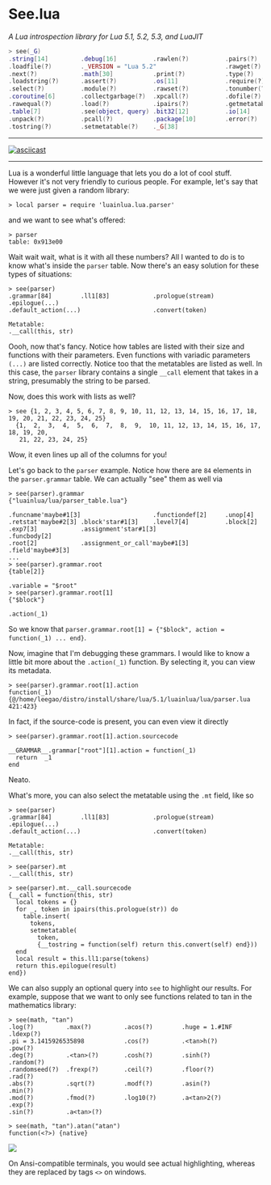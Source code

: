 # See.lua 

*A Lua introspection library for Lua 5.1, 5.2, 5.3, and LuaJIT*

```lua
> see(_G)
.string[14]         .debug[16]          .rawlen(?)          .pairs(?)
.loadfile(?)        ._VERSION = "Lua 5.2"                   .rawget(?)
.next(?)            .math[30]           .print(?)           .type(?)
.loadstring(?)      .assert(?)          .os[11]             .require(?)
.select(?)          .module(?)          .rawset(?)          .tonumber(?)
.coroutine[6]       .collectgarbage(?)  .xpcall(?)          .dofile(?)
.rawequal(?)        .load(?)            .ipairs(?)          .getmetatable(?)
.table[7]           .see(object, query) .bit32[12]          .io[14]
.unpack(?)          .pcall(?)           .package[10]        .error(?)
.tostring(?)        .setmetatable(?)    ._G[38]
```

------------------------------------------------------------------------

[![asciicast](https://asciinema.org/a/6ny1px38azbo3sk76c71oi8th.png)](https://asciinema.org/a/6ny1px38azbo3sk76c71oi8th)

------------------------------------------------------------------------

Lua is a wonderful little language that lets you do a lot of cool stuff. However it's not very friendly to curious
people. For example, let's say that we were just given a random library:

	> local parser = require 'luainlua.lua.parser'

and we want to see what's offered:

	> parser
	table: 0x913e00

Wait wait wait, what is it with all these numbers? All I wanted to do is to know what's inside the `parser` table. 
Now there's an easy solution for these types of situations:

	> see(parser)
	.grammar[84]        .ll1[83]            .prologue(stream)   .epilogue(...)
    .default_action(...)                    .convert(token)
    
    Metatable:
    .__call(this, str)

Oooh, now that's fancy. Notice how tables are listed with their size and functions with their parameters. 
Even functions with variadic parameters `(...)` are listed correctly. Notice too that the metatables 
are listed as well. In this case, the `parser` library contains a single `__call` element that takes in a string,
presumably the string to be parsed.

Now, does this work with lists as well?

	> see {1, 2, 3, 4, 5, 6, 7, 8, 9, 10, 11, 12, 13, 14, 15, 16, 17, 18, 19, 20, 21, 22, 23, 24, 25}
      {1,  2,  3,  4,  5,  6,  7,  8,  9,  10, 11, 12, 13, 14, 15, 16, 17, 18, 19, 20,
       21, 22, 23, 24, 25}

Wow, it even lines up all of the columns for you!

Let's go back to the `parser` example. Notice how there are `84` elements in the `parser.grammar` table. We can
actually "see" them as well via

    > see(parser).grammar
    {"luainlua/lua/parser_table.lua"}
    
    .funcname'maybe#1[3]                    .functiondef[2]     .unop[4]
    .retstat'maybe#2[3] .block'star#1[3]    .level7[4]          .block[2]
    .exp7[3]            .assignment'star#1[3]                   .funcbody[2]
    .root[2]            .assignment_or_call'maybe#1[3]          .field'maybe#3[3]
    ...
    > see(parser).grammar.root
    {table[2]}
    
    .variable = "$root"
    > see(parser).grammar.root[1]
    {"$block"}
    
    .action(_1)

So we know that `parser.grammar.root[1] = {"$block", action = function(_1) ... end}`.

Now, imagine that I'm debugging these grammars. I would like to know a little bit more about the
`.action(_1)` function. By selecting it, you can view its metadata.

    > see(parser).grammar.root[1].action
    function(_1) {@/home/leegao/distro/install/share/lua/5.1/luainlua/lua/parser.lua 421:423}

In fact, if the source-code is present, you can even view it directly

    > see(parser).grammar.root[1].action.sourcecode
    
    __GRAMMAR__.grammar["root"][1].action = function(_1)
      return  _1
    end

Neato.

What's more, you can also select the metatable using the `.mt` field, like so

    > see(parser)
    .grammar[84]        .ll1[83]            .prologue(stream)   .epilogue(...)
    .default_action(...)                    .convert(token)
    
    Metatable:
    .__call(this, str)

    > see(parser).mt
    .__call(this, str)
    
    > see(parser).mt.__call.sourcecode
    {__call = function(this, str)
      local tokens = {}
      for _, token in ipairs(this.prologue(str)) do
        table.insert(
          tokens,
          setmetatable(
            token,
            {__tostring = function(self) return this.convert(self) end}))
      end
      local result = this.ll1:parse(tokens)
      return this.epilogue(result)
    end})


We can also supply an optional query into `see` to highlight our results. 
For example, suppose that we want to only see functions related to tan in the mathematics library:

	> see(math, "tan")
    .log(?)         .max(?)         .acos(?)        .huge = 1.#INF  .ldexp(?)
    .pi = 3.1415926535898           .cos(?)         .<tan>h(?)      .pow(?)
    .deg(?)         .<tan>(?)       .cosh(?)        .sinh(?)        .random(?)
    .randomseed(?)  .frexp(?)       .ceil(?)        .floor(?)       .rad(?)
    .abs(?)         .sqrt(?)        .modf(?)        .asin(?)        .min(?)
    .mod(?)         .fmod(?)        .log10(?)       .a<tan>2(?)     .exp(?)
    .sin(?)         .a<tan>(?)
    
    > see(math, "tan").atan("atan")
    function(<?>) {native}


<p><img src='http://i.imgur.com/rGHHLFy.png' align=center/></p>

On Ansi-compatible terminals, you would see actual highlighting, whereas they are replaced by
tags `<>` on windows.
